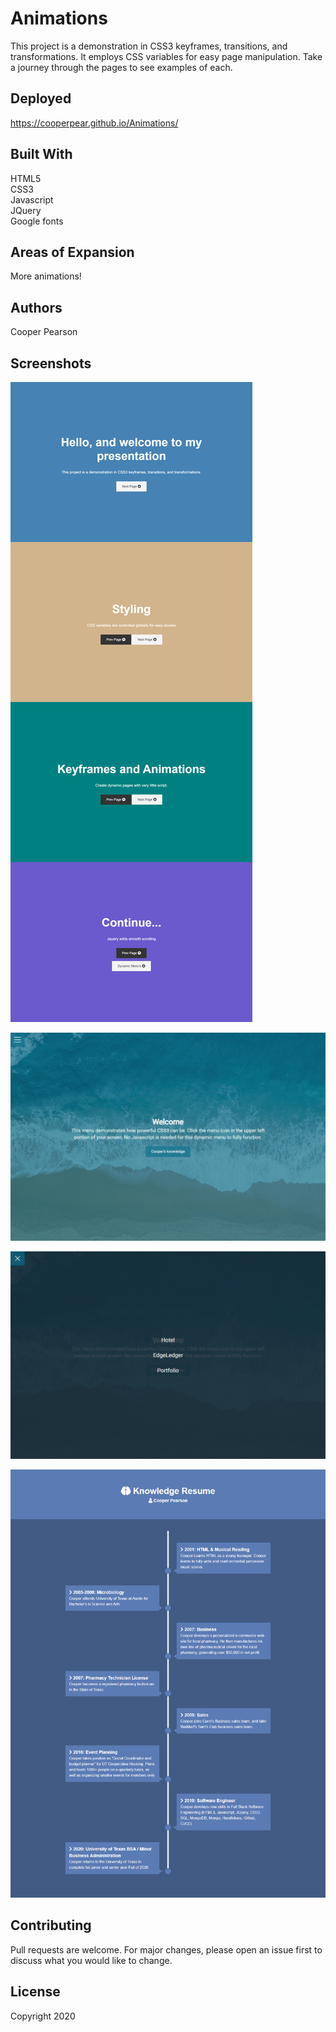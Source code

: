 # Animations
This project is a demonstration in CSS3 keyframes, transitions, and transformations. It employs CSS variables for easy page manipulation. Take a journey through the pages to see examples of each.

## Deployed
https://cooperpear.github.io/Animations/

## Built With
HTML5 <br>
CSS3<br>
Javascript<br>
JQuery<br>
Google fonts

## Areas of Expansion
More animations!

## Authors
Cooper Pearson

## Screenshots
![Home](https://github.com/cooperpear/Animations/blob/master/screencapture-cooperpear-github-io-Animations-2020-06-13-16_16_19.png?raw=true "Home")

![Home](https://github.com/cooperpear/Animations/blob/master/screencapture-cooperpear-github-io-Animations-Menu-menu-html-2020-06-13-16_17_06%20(1).png?raw=true "Home")

![Home](https://github.com/cooperpear/Animations/blob/master/screencapture-cooperpear-github-io-Animations-Menu-menu-html-2020-06-13-16_17_52.png?raw=true "Home")

![Home](https://github.com/cooperpear/Animations/blob/master/screencapture-cooperpear-github-io-Animations-knowledge-resume-index-html-2020-06-13-16_18_43.png?raw=true "Home")



## Contributing
Pull requests are welcome. For major changes, please open an issue first to discuss what you would like to change.

## License
Copyright 2020